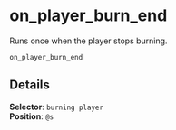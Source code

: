 # on_player_burn_end

Runs once when the player stops burning.

```fix
on_player_burn_end
```


## Details

**Selector**: `burning player`<br>
**Position**: `@s`
